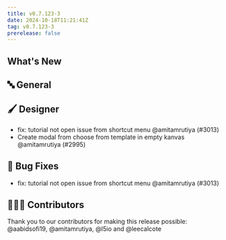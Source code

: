 ```yaml
---
title: v0.7.123-3
date: 2024-10-18T11:21:41Z
tag: v0.7.123-3
prerelease: false
---
```


## What's New
## 🔤 General
## 🖌️ Designer

- fix: tutorial not open issue from shortcut menu @amitamrutiya (#3013)
- Create modal from choose from template in empty kanvas @amitamrutiya (#2995)

## 🐛 Bug Fixes

- fix: tutorial not open issue from shortcut menu @amitamrutiya (#3013)

## 👨🏽‍💻 Contributors

Thank you to our contributors for making this release possible:
@aabidsofi19, @amitamrutiya, @l5io and @leecalcote
